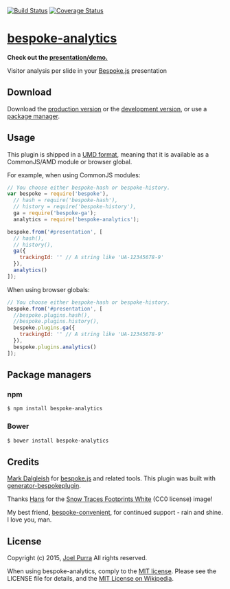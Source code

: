 [![Build Status](https://secure.travis-ci.org/joelpurra/bespoke-analytics.png?branch=master)](https://travis-ci.org/joelpurra/bespoke-analytics) [![Coverage Status](https://coveralls.io/repos/joelpurra/bespoke-analytics/badge.png)](https://coveralls.io/r/joelpurra/bespoke-analytics)

# [bespoke-analytics](https://github.com/joelpurra/bespoke-analytics)

**Check out the [presentation/demo.](https://joelpurra.github.io/bespoke-analytics/demo/)**

Visitor analysis per slide in your [Bespoke.js][bespoke.js] presentation

## Download

Download the [production version][min] or the [development version][max], or use a [package manager](#package-managers).

[min]: https://raw.github.com/joelpurra/bespoke-analytics/master/dist/bespoke-analytics.min.js
[max]: https://raw.github.com/joelpurra/bespoke-analytics/master/dist/bespoke-analytics.js

## Usage

This plugin is shipped in a [UMD format](https://github.com/umdjs/umd), meaning that it is available as a CommonJS/AMD module or browser global.

For example, when using CommonJS modules:

```js
// You choose either bespoke-hash or bespoke-history.
var bespoke = require('bespoke'),
  // hash = require('bespoke-hash'),
  // history = require('bespoke-history'),
  ga = require('bespoke-ga');
  analytics = require('bespoke-analytics');

bespoke.from('#presentation', [
  // hash(),
  // history(),
  ga({
    trackingId: '' // A string like 'UA-12345678-9'
  }),
  analytics()
]);
```

When using browser globals:

```js
// You choose either bespoke-hash or bespoke-history.
bespoke.from('#presentation', [
  //bespoke.plugins.hash(),
  //bespoke.plugins.history(),
  bespoke.plugins.ga({
    trackingId: '' // A string like 'UA-12345678-9'
  }),
  bespoke.plugins.analytics()
]);
```

## Package managers

### npm

```bash
$ npm install bespoke-analytics
```

### Bower

```bash
$ bower install bespoke-analytics
```

## Credits

[Mark Dalgleish](https://markdalgleish.com/) for [bespoke.js][bespoke.js] and related tools. This plugin was built with [generator-bespokeplugin](https://github.com/markdalgleish/generator-bespokeplugin).

Thanks [Hans](https://pixabay.com/en/users/Hans-2/) for the [Snow Traces Footprints White](https://pixabay.com/en/snow-traces-footprints-white-81338/) (CC0 license) image!

My best friend, [bespoke-convenient](https://github.com/joelpurra/bespoke-convenient), for continued support - rain and shine. I love you, man.


## License

Copyright (c) 2015, [Joel Purra](https://joelpurra.com/) All rights reserved.

When using bespoke-analytics, comply to the [MIT license](https://joelpurra.mit-license.org/2015). Please see the LICENSE file for details, and the [MIT License on Wikipedia](https://en.wikipedia.org/wiki/MIT_License).

[bespoke.js]: https://github.com/markdalgleish/bespoke.js
[default-events]: https://github.com/markdalgleish/bespoke.js#events
